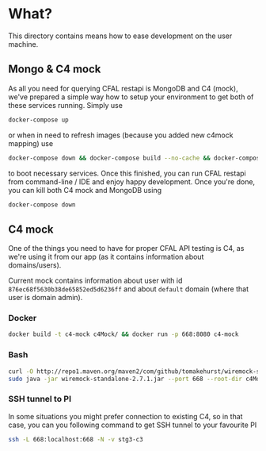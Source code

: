 # What?

This directory contains means how to ease development on the user machine.

## Mongo & C4 mock
As all you need for querying CFAL restapi is MongoDB and C4 (mock), we've prepared a simple way how to setup your environment to get both of these services running. Simply use
```bash
docker-compose up
```
or when in need to refresh images (because you added new c4mock mapping) use
```bash
docker-compose down && docker-compose build --no-cache && docker-compose up
```

to boot necessary services. Once this finished, you can run CFAL restapi from command-line / IDE and enjoy happy development. Once you're done, you can kill both C4 mock and MongoDB using
```bash
docker-compose down
```

## C4 mock

One of the things you need to have for proper CFAL API testing is C4, as we're using it from our app (as it contains information about domains/users).

Current mock contains information about user with id `876ec68f5630b38de65852ed5d6236ff` and about `default` domain (where that user is domain admin).

### Docker
```bash
docker build -t c4-mock c4Mock/ && docker run -p 668:8080 c4-mock
```

### Bash
```bash
curl -O http://repo1.maven.org/maven2/com/github/tomakehurst/wiremock-standalone/2.7.1/wiremock-standalone-2.7.1.jar
sudo java -jar wiremock-standalone-2.7.1.jar --port 668 --root-dir c4Mock
```

### SSH tunnel to PI
In some situations you might prefer connection to existing C4, so in that case, you can you following command to get SSH tunnel to your favourite PI
```bash
ssh -L 668:localhost:668 -N -v stg3-c3
```
